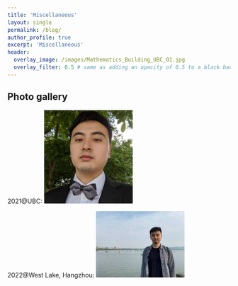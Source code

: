 ```yaml
---
title: 'Miscellaneous'
layout: single
permalink: /blog/
author_profile: true
excerpt: 'Miscellaneous'
header:
  overlay_image: /images/Mathematics_Building_UBC_01.jpg
  overlay_filter: 0.5 # same as adding an opacity of 0.5 to a black background
---
```




## Photo gallery



2021@UBC:
<img src="/file/Pics/2021UBC.jpg" width="200">

2022@West Lake, Hangzhou:
<img src="/file/Pics/2022Hangzhou.jpg" width="200">

